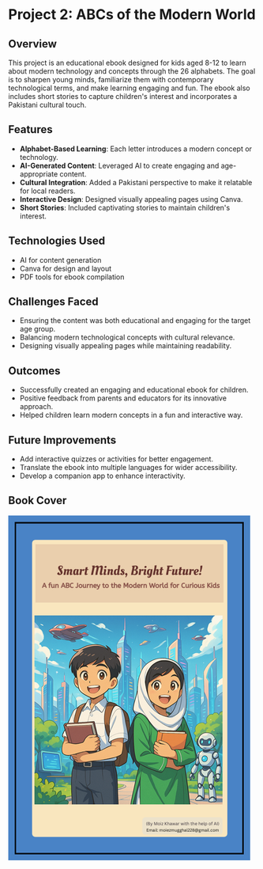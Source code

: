 
# Project 2: ABCs of the Modern World

## Overview
This project is an educational ebook designed for kids aged 8-12 to learn about modern technology and concepts through the 26 alphabets. The goal is to sharpen young minds, familiarize them with contemporary technological terms, and make learning engaging and fun. The ebook also includes short stories to capture children's interest and incorporates a Pakistani cultural touch.

## Features
- **Alphabet-Based Learning**: Each letter introduces a modern concept or technology.
- **AI-Generated Content**: Leveraged AI to create engaging and age-appropriate content.
- **Cultural Integration**: Added a Pakistani perspective to make it relatable for local readers.
- **Interactive Design**: Designed visually appealing pages using Canva.
- **Short Stories**: Included captivating stories to maintain children's interest.

## Technologies Used
- AI for content generation
- Canva for design and layout
- PDF tools for ebook compilation

## Challenges Faced
- Ensuring the content was both educational and engaging for the target age group.
- Balancing modern technological concepts with cultural relevance.
- Designing visually appealing pages while maintaining readability.

## Outcomes
- Successfully created an engaging and educational ebook for children.
- Positive feedback from parents and educators for its innovative approach.
- Helped children learn modern concepts in a fun and interactive way.

## Future Improvements
- Add interactive quizzes or activities for better engagement.
- Translate the ebook into multiple languages for wider accessibility.
- Develop a companion app to enhance interactivity.

## Book Cover
![pic](./images/ss.png)